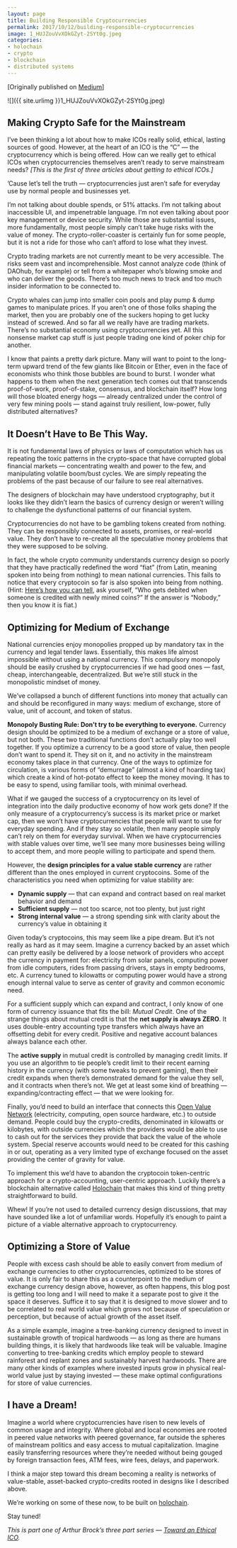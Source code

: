 ```yaml
---
layout: page
title: Building Responsible Cryptocurrencies
permalink: 2017/10/12/building-responsible-cryptocurrencies
image: 1_HUJZouVvXOkGZyt-2SYt0g.jpeg
categories:
- holochain
- crypto
- blockchain
- distributed systems
---
```

[Originally published on [Medium](https://medium.com/h-o-l-o/building-responsible-cryptocurrencies-d45d7d2173ed)]

![]({{ site.urlimg }}1_HUJZouVvXOkGZyt-2SYt0g.jpeg)

Making Crypto Safe for the Mainstream
-------------------------------------

I’ve been thinking a lot about how to make ICOs really solid, ethical, lasting sources of good. However, at the heart of an ICO is the “C” — the cryptocurrency which is being offered. How can we really get to ethical ICOs when cryptocurrencies themselves aren’t ready to serve mainstream needs? _\[This is the first of three articles about getting to ethical ICOs.\]_

’Cause let’s tell the truth — cryptocurrencies just aren’t safe for everyday use by normal people and businesses yet.

I’m not talking about double spends, or 51% attacks. I’m not talking about inaccessible UI, and impenetrable language. I’m not even talking about poor key management or device security. While those are substantial issues, more fundamentally, most people simply can’t take huge risks with the value of money. The crypto-roller-coaster is certainly fun for some people, but it is not a ride for those who can’t afford to lose what they invest.

Crypto trading markets are not currently meant to be very accessible. The risks seem vast and incomprehensible. Most cannot analyze code (think of DAOhub, for example) or tell from a whitepaper who’s blowing smoke and who can deliver the goods. There’s too much news to track and too much insider information to be connected to.

Crypto whales can jump into smaller coin pools and play pump & dump games to manipulate prices. If you aren’t one of those folks shaping the market, then you are probably one of the suckers hoping to get lucky instead of screwed. And so far all we really have are trading markets. There’s no substantial economy using cryptocurrencies yet. All this nonsense market cap stuff is just people trading one kind of poker chip for another.

I know that paints a pretty dark picture. Many will want to point to the long-term upward trend of the few giants like Bitcoin or Ether, even in the face of economists who think those bubbles are bound to burst. I wonder what happens to them when the next generation tech comes out that transcends proof-of-work, proof-of-stake, consensus, and blockchain itself? How long will those bloated energy hogs — already centralized under the control of very few mining pools — stand against truly resilient, low-power, fully distributed alternatives?

It Doesn’t Have to Be This Way.
-------------------------------

It is not fundamental laws of physics or laws of computation which has us repeating the toxic patterns in the crypto-space that have corrupted global financial markets — concentrating wealth and power to the few, and manipulating volatile boom/bust cycles. We are simply repeating the problems of the past because of our failure to see real alternatives.

The designers of blockchain may have understood cryptography, but it looks like they didn’t learn the basics of currency design or weren’t willing to challenge the dysfunctional patterns of our financial system.

Cryptocurrencies do not have to be gambling tokens created from nothing. They can be responsibly connected to assets, promises, or real-world value. They don’t have to re-create all the speculative money problems that they were supposed to be solving.

In fact, the whole crypto community understands currency design so poorly that they have practically redefined the word “fiat” (from Latin, meaning spoken into being from nothing) to mean national currencies. This fails to notice that every cryptocoin so far is also spoken into being from nothing. (Hint: [Here’s how you can tell](https://medium.com/holochain/re-bitcoin-as-fiat-coins-just-spoken-into-being-3acf017a1f89), ask yourself, “Who gets debited when someone is credited with newly mined coins?” If the answer is “Nobody,” then you know it is fiat.)

Optimizing for Medium of Exchange
---------------------------------

National currencies enjoy monopolies propped up by mandatory tax in the currency and legal tender laws. Essentially, this makes life almost impossible without using a national currency. This compulsory monopoly should be easily crushed by cryptocurrencies if we had good ones — fast, cheap, interchangeable, decentralized. But we’re still stuck in the monopolistic mindset of money.

We’ve collapsed a bunch of different functions into money that actually can and should be reconfigured in many ways: medium of exchange, store of value, unit of account, and token of status.

**Monopoly Busting Rule: Don’t try to be everything to everyone.** Currency design should be optimized to be a medium of exchange or a store of value, but not both. These two traditional functions don’t actually play too well together. If you optimize a currency to be a good store of value, then people don’t want to spend it. They sit on it, and no activity in the mainstream economy takes place in that currency. One of the ways to optimize for circulation, is various forms of “demurrage” (almost a kind of hoarding tax) which create a kind of hot-potato effect to keep the money moving. It has to be easy to spend, using familiar tools, with minimal overhead.

What if we gauged the success of a cryptocurrency on its level of integration into the daily productive economy of how work gets done? If the only measure of a cryptocurrency’s success is its market price or market cap, then we won’t have cryptocurrencies that people will want to use for everyday spending. And if they stay so volatile, then many people simply can’t rely on them for everyday survival. When we have cryptocurrencies with stable values over time, we’ll see many more businesses being willing to accept them, and more people willing to participate and spend them.

However, the **design principles for a value stable currency** are rather different than the ones employed in current cryptocoins. Some of the characteristics you need when optimizing for value stability are:

*   **Dynamic supply** — that can expand and contract based on real market behavior and demand
*   **Sufficient supply** — not too scarce, not too plenty, but just right
*   **Strong internal value** — a strong spending sink with clarity about the currency’s value in obtaining it

Given today’s cryptocoins, this may seem like a pipe dream. But it’s not really as hard as it may seem. Imagine a currency backed by an asset which can pretty easily be delivered by a loose network of providers who accept the currency in payment for: electricity from solar panels, computing power from idle computers, rides from passing drivers, stays in empty bedrooms, etc. A currency tuned to kilowatts or computing power would have a strong enough internal value to serve as center of gravity and common economic need.

For a sufficient supply which can expand and contract, I only know of one form of currency issuance that fits the bill: _Mutual Credit_. One of the strange things about mutual credit is that the **net supply is always ZERO**. It uses double-entry accounting type transfers which always have an offsetting debit for every credit. Positive and negative account balances always balance each other.

The **active supply** in mutual credit is controlled by managing credit limits. If you use an algorithm to tie people’s credit limit to their recent earning history in the currency (with some tweaks to prevent gaming), then their credit expands when there’s demonstrated demand for the value they sell, and it contracts when there’s not. We get at least some kind of breathing — expanding/contracting effect — that we were looking for.

Finally, you’d need to build an interface that connects this [Open Value Network](http://wiki.p2pfoundation.net/Open_Value_Network) (electricity, computing, open source hardware, etc.) to outside demand. People could buy the crypto-credits, denominated in kilowatts or kilobytes, with outside currencies which the providers would be able to use to cash out for the services they provide that back the value of the whole system. Special reserve accounts would need to be created for this cashing in or out, operating as a very limited type of exchange focused on the asset providing the center of gravity for value.

To implement this we’d have to abandon the cryptocoin token-centric approach for a crypto-accounting, user-centric approach. Luckily there’s a blockchain alternative called [Holochain](https://holochain.org) that makes this kind of thing pretty straightforward to build.

Whew! If you’re not used to detailed currency design discussions, that may have sounded like a lot of unfamiliar words. Hopefully it’s enough to paint a picture of a viable alternative approach to cryptocurrency.

Optimizing a Store of Value
---------------------------

People with excess cash should be able to easily convert from medium of exchange currencies to other cryptocurrencies, optimized to be stores of value. It is only fair to share this as a counterpoint to the medium of exchange currency design above, however, as often happens, this blog post is getting too long and I will need to make it a separate post to give it the space it deserves. Suffice it to say that it is designed to move slower and to be correlated to real world value which grows not because of speculation or perception, but because of actual growth of the asset itself.

As a simple example, imagine a tree-banking currency designed to invest in sustainable growth of tropical hardwoods — as long as there are humans building things, it is likely that hardwoods like teak will be valuable. Imagine converting to tree-banking credits which employ people to steward rainforest and replant zones and sustainably harvest hardwoods. There are many other kinds of examples where invested inputs grow in physical real-world value just by staying invested — these make optimal configurations for store of value currencies.

I have a Dream!
---------------

Imagine a world where cryptocurrencies have risen to new levels of common usage and integrity. Where global and local economies are rooted in peered value networks with peered governance, far outside the spheres of mainstream politics and easy access to mutual capitalization. Imagine easily transferring resources where they’re needed without being gouged by foreign transaction fees, ATM fees, wire fees, delays, and paperwork.

I think a major step toward this dream becoming a reality is networks of value-stable, asset-backed crypto-credits rooted in designs like I described above.

We’re working on some of these now, to be built on [holochain](https://holochain.org).

Stay tuned!

_This is part one of Arthur Brock’s three part series —_ [_Toward an Ethical ICO_](https://medium.com/h-o-l-o/ethical-ico/home)_._